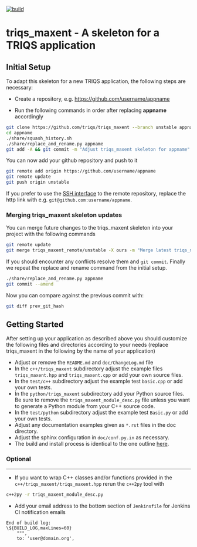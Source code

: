 [![build](https://github.com/TRIQS/triqs_maxent/workflows/build/badge.svg)](https://github.com/TRIQS/triqs_maxent/actions?query=workflow%3Abuild)

# triqs_maxent - A skeleton for a TRIQS application

Initial Setup
-------------

To adapt this skeleton for a new TRIQS application, the following steps are necessary:

* Create a repository, e.g. https://github.com/username/appname

* Run the following commands in order after replacing **appname** accordingly

```bash
git clone https://github.com/triqs/triqs_maxent --branch unstable appname
cd appname
./share/squash_history.sh
./share/replace_and_rename.py appname
git add -A && git commit -m "Adjust triqs_maxent skeleton for appname"
```

You can now add your github repository and push to it

```bash
git remote add origin https://github.com/username/appname
git remote update
git push origin unstable
```

If you prefer to use the [SSH interface](https://help.github.com/en/articles/connecting-to-github-with-ssh)
to the remote repository, replace the http link with e.g. `git@github.com:username/appname`.

### Merging triqs_maxent skeleton updates ###

You can merge future changes to the triqs_maxent skeleton into your project with the following commands

```bash
git remote update
git merge triqs_maxent_remote/unstable -X ours -m "Merge latest triqs_maxent skeleton changes"
```

If you should encounter any conflicts resolve them and `git commit`.
Finally we repeat the replace and rename command from the initial setup.

```bash
./share/replace_and_rename.py appname
git commit --amend
```

Now you can compare against the previous commit with: 
```bash
git diff prev_git_hash
````

Getting Started
---------------

After setting up your application as described above you should customize the following files and directories
according to your needs (replace triqs_maxent in the following by the name of your application)

* Adjust or remove the `README.md` and `doc/ChangeLog.md` file
* In the `c++/triqs_maxent` subdirectory adjust the example files `triqs_maxent.hpp` and `triqs_maxent.cpp` or add your own source files.
* In the `test/c++` subdirectory adjust the example test `basic.cpp` or add your own tests.
* In the `python/triqs_maxent` subdirectory add your Python source files.
  Be sure to remove the `triqs_maxent_module_desc.py` file unless you want to generate a Python module from your C++ source code.
* In the `test/python` subdirectory adjust the example test `Basic.py` or add your own tests.
* Adjust any documentation examples given as `*.rst` files in the doc directory.
* Adjust the sphinx configuration in `doc/conf.py.in` as necessary.
* The build and install process is identical to the one outline [here](https://triqs.github.io/triqs_maxent/unstable/install.html).

### Optional ###
----------------

* If you want to wrap C++ classes and/or functions provided in the `c++/triqs_maxent/triqs_maxent.hpp` rerun the `c++2py` tool with
```bash
c++2py -r triqs_maxent_module_desc.py
```
* Add your email address to the bottom section of `Jenkinsfile` for Jenkins CI notification emails
```
End of build log:
\${BUILD_LOG,maxLines=60}
    """,
    to: 'user@domain.org',
```
